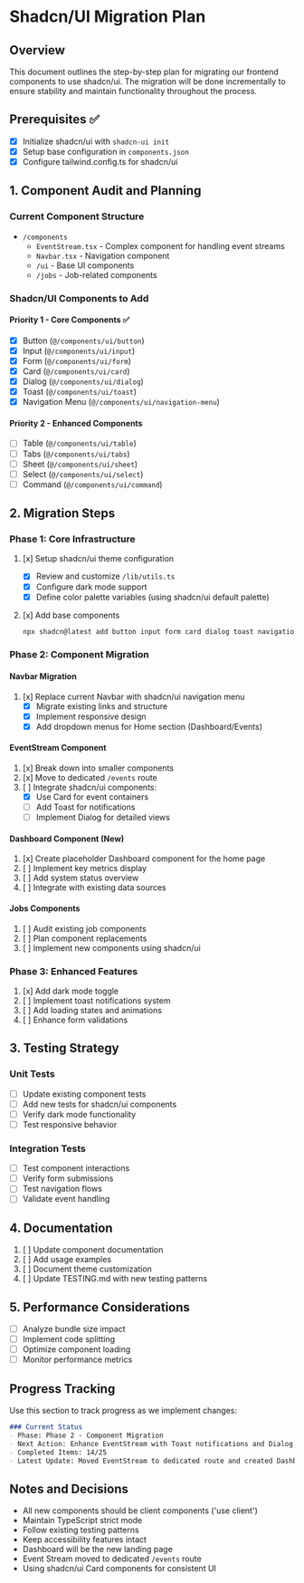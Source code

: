 # Shadcn/UI Migration Plan

## Overview

This document outlines the step-by-step plan for migrating our frontend components to use shadcn/ui. The migration will be done incrementally to ensure stability and maintain functionality throughout the process.

## Prerequisites ✅

- [x] Initialize shadcn/ui with `shadcn-ui init`
- [x] Setup base configuration in `components.json`
- [x] Configure tailwind.config.ts for shadcn/ui

## 1. Component Audit and Planning

### Current Component Structure

- `/components`
  - `EventStream.tsx` - Complex component for handling event streams
  - `Navbar.tsx` - Navigation component
  - `/ui` - Base UI components
  - `/jobs` - Job-related components

### Shadcn/UI Components to Add

#### Priority 1 - Core Components ✅

- [x] Button (`@/components/ui/button`)
- [x] Input (`@/components/ui/input`)
- [x] Form (`@/components/ui/form`)
- [x] Card (`@/components/ui/card`)
- [x] Dialog (`@/components/ui/dialog`)
- [x] Toast (`@/components/ui/toast`)
- [x] Navigation Menu (`@/components/ui/navigation-menu`)

#### Priority 2 - Enhanced Components

- [ ] Table (`@/components/ui/table`)
- [ ] Tabs (`@/components/ui/tabs`)
- [ ] Sheet (`@/components/ui/sheet`)
- [ ] Select (`@/components/ui/select`)
- [ ] Command (`@/components/ui/command`)

## 2. Migration Steps

### Phase 1: Core Infrastructure

1. [x] Setup shadcn/ui theme configuration
   - [x] Review and customize `/lib/utils.ts`
   - [x] Configure dark mode support
   - [x] Define color palette variables (using shadcn/ui default palette)

2. [x] Add base components

   ```bash
   npx shadcn@latest add button input form card dialog toast navigation-menu dropdown-menu
   ```

### Phase 2: Component Migration

#### Navbar Migration

1. [x] Replace current Navbar with shadcn/ui navigation menu
   - [x] Migrate existing links and structure
   - [x] Implement responsive design
   - [x] Add dropdown menus for Home section (Dashboard/Events)

#### EventStream Component

1. [x] Break down into smaller components
2. [x] Move to dedicated `/events` route
3. [ ] Integrate shadcn/ui components:
   - [x] Use Card for event containers
   - [ ] Add Toast for notifications
   - [ ] Implement Dialog for detailed views

#### Dashboard Component (New)

1. [x] Create placeholder Dashboard component for the home page
2. [ ] Implement key metrics display
3. [ ] Add system status overview
4. [ ] Integrate with existing data sources

#### Jobs Components

1. [ ] Audit existing job components
2. [ ] Plan component replacements
3. [ ] Implement new components using shadcn/ui

### Phase 3: Enhanced Features

1. [x] Add dark mode toggle
2. [ ] Implement toast notifications system
3. [ ] Add loading states and animations
4. [ ] Enhance form validations

## 3. Testing Strategy

### Unit Tests

- [ ] Update existing component tests
- [ ] Add new tests for shadcn/ui components
- [ ] Verify dark mode functionality
- [ ] Test responsive behavior

### Integration Tests

- [ ] Test component interactions
- [ ] Verify form submissions
- [ ] Test navigation flows
- [ ] Validate event handling

## 4. Documentation

1. [ ] Update component documentation
2. [ ] Add usage examples
3. [ ] Document theme customization
4. [ ] Update TESTING.md with new testing patterns

## 5. Performance Considerations

- [ ] Analyze bundle size impact
- [ ] Implement code splitting
- [ ] Optimize component loading
- [ ] Monitor performance metrics

## Progress Tracking

Use this section to track progress as we implement changes:

```markdown
### Current Status
- Phase: Phase 2 - Component Migration
- Next Action: Enhance EventStream with Toast notifications and Dialog for details
- Completed Items: 14/25
- Latest Update: Moved EventStream to dedicated route and created Dashboard placeholder
```

## Notes and Decisions

- All new components should be client components ('use client')
- Maintain TypeScript strict mode
- Follow existing testing patterns
- Keep accessibility features intact
- Dashboard will be the new landing page
- Event Stream moved to dedicated `/events` route
- Using shadcn/ui Card components for consistent UI
